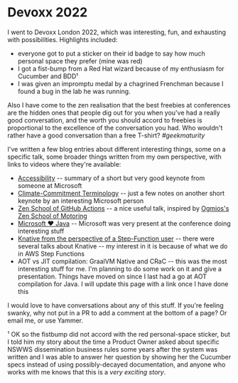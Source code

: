 # Devoxx 2022
I went to Devoxx London 2022, which was interesting, fun, and exhausting with possibilities. 
Highlights included:
* everyone got to put a sticker on their id badge to say how much personal space they prefer (mine was red)
* I got a fist-bump from a Red Hat wizard because of my enthusiasm for Cucumber and BDD¹
* I was given an impromptu medal by a chagrined Frenchman because I found a bug in the lab he was running.  

Also I have come to the zen realisation that the best freebies at conferences 
are the hidden ones that people dig out for you when you've had a really good conversation, 
and the worth you should accord to freebies is proportional to the excellence of the conversation you had. 
Who wouldn't rather have a good conversation than a free T-shirt? _#geekmaturity_

I've written a few blog entries about different interesting things, some on a specific talk, 
some broader things written from my own perspective, with links to videos where they're available:
* [Accessibility](accessibility.md) -- summary of a short but very good keynote from someone at Microsoft
* [Climate-Commitment Terminology](climate-commitment-terminology.md) -- just a few notes on another short keynote by an interesting Microsoft person
* [Zen School of GitHub Actions](zen-github-actions.md) -- a nice useful talk, inspired by [Ogmios's Zen School of Motoring](https://www.youtube.com/watch?v=RidKpZEJj4E)
* [Microsoft ❤ Java](microsoft-hearts-java.md) -- Microsoft was very present at the conference doing interesting stuff
* [Knative from the perspective of a Step-Function user](knative.md) -- there were several talks about Knative -- my interest in it is because of what we do in AWS Step Functions
* AOT vs JIT compilation: GraalVM Native and CRaC -- this was the most interesting stuff for me.  I'm planning to do some work on it and give a presentation.  Things have moved on since I last had a go at AOT compilation for Java.  I will update this page with a link once I have done this

I would love to have conversations about any of this stuff. 
If you're feeling swanky, why not put in a PR to add a comment at the bottom of a page?
Or email me, or use Yammer.

¹ OK so the fistbump did not accord with the red personal-space sticker, 
but I told him my story about the time a Product Owner asked 
about specific NSWWS dissemination business rules 
some years after the system was written
and I was able to answer her question by showing her the Cucumber specs 
instead of using possibly-decayed documentation,
and anyone who works with me knows that this is a _very exciting story_.
